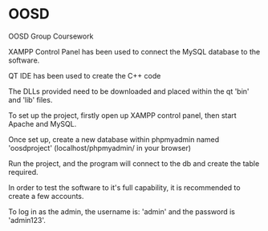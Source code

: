 # OOSD
OOSD Group Coursework

XAMPP Control Panel has been used to connect the MySQL database to the software.

QT IDE has been used to create the C++ code

The DLLs provided need to be downloaded and placed within the qt 'bin' and 'lib' files.

To set up the project, firstly open up XAMPP control panel, then start Apache and MySQL.

Once set up, create a new database within phpmyadmin named 'oosdproject' (localhost/phpmyadmin/ in your browser)

Run the project, and the program will connect to the db and create the table required.

In order to test the software to it's full capability, it is recommended to create a few accounts.

To log in as the admin, the username is: 'admin' and the password is 'admin123'.
